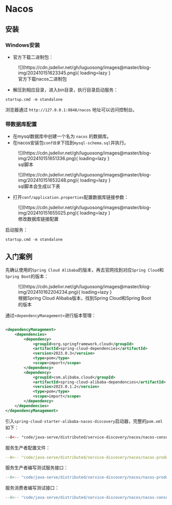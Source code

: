 # Nacos

## 安装

### Windows安装

- 官方下载二进制包：

<figure markdown="span">
  ![](https://cdn.jsdelivr.net/gh/luguosong/images@master/blog-img/202410151623345.png){ loading=lazy }
  <figcaption>官方下载nacos二进制包</figcaption>
</figure>

- 解压到相应目录，进入bin目录，执行目录启动服务：

```shell
startup.cmd -m standalone
```

浏览器通过 `http://127.0.0.1:8848/nacos` 地址可以访问控制台。

### 带数据库配置

- 在mysql数据库中创建一个名为 `nacos` 的数据库。
- 在nacos安装包`conf目录`下找到`mysql-schema.sql`并执行。

<figure markdown="span">
  ![](https://cdn.jsdelivr.net/gh/luguosong/images@master/blog-img/202410151651336.png){ loading=lazy }
  <figcaption>sql脚本</figcaption>
</figure>

<figure markdown="span">
  ![](https://cdn.jsdelivr.net/gh/luguosong/images@master/blog-img/202410151653248.png){ loading=lazy }
  <figcaption>sql脚本会生成以下表</figcaption>
</figure>

- 打开`conf/application.properties`配置数据库链接参数：

<figure markdown="span">
  ![](https://cdn.jsdelivr.net/gh/luguosong/images@master/blog-img/202410151655025.png){ loading=lazy }
  <figcaption>修改数据库链接配置</figcaption>
</figure>

启动服务：

```shell
startup.cmd -m standalone
```

## 入门案例

先确认使用的`Spring Cloud Alibaba`的版本，再去官网找到对应`Spring Cloud`和`Spring Boot`的版本：

<figure markdown="span">
  ![](https://cdn.jsdelivr.net/gh/luguosong/images@master/blog-img/202410162204234.png){ loading=lazy }
  <figcaption>根据Spring Cloud Alibaba版本，找到Spring Cloud和Spring Boot的版本</figcaption>
</figure>

通过`<dependencyManagement>`进行版本管理：

```xml

<dependencyManagement>
    <dependencies>
        <dependency>
            <groupId>org.springframework.cloud</groupId>
            <artifactId>spring-cloud-dependencies</artifactId>
            <version>2023.0.3</version>
            <type>pom</type>
            <scope>import</scope>
        </dependency>
        <dependency>
            <groupId>com.alibaba.cloud</groupId>
            <artifactId>spring-cloud-alibaba-dependencies</artifactId>
            <version>2023.0.1.2</version>
            <type>pom</type>
            <scope>import</scope>
        </dependency>
    </dependencies>
</dependencyManagement>
```

引入`spring-cloud-starter-alibaba-nacos-discovery`启动器，完整的`pom.xml`如下：

``` xml title="pom.xml"
--8<-- "code/java-serve/distributed/service-discovery/nacos/nacos-consumer/pom.xml"
```

服务生产者配置文件：

``` yaml title="application.yml"
--8<-- "code/java-serve/distributed/service-discovery/nacos/nacos-producer/src/main/resources/application.yml"
```

服务生产者编写测试服务接口：

``` java title="DemoController.java"
--8<-- "code/java-serve/distributed/service-discovery/nacos/nacos-producer/src/main/java/com/luguosong/nacosproducer/controller/DemoController.java"
```

服务消费者编写测试接口：

``` java title="TestController.java"
--8<-- "code/java-serve/distributed/service-discovery/nacos/nacos-consumer/src/main/java/com/luguosong/nacosconsumer/controller/TestController.java"
```
